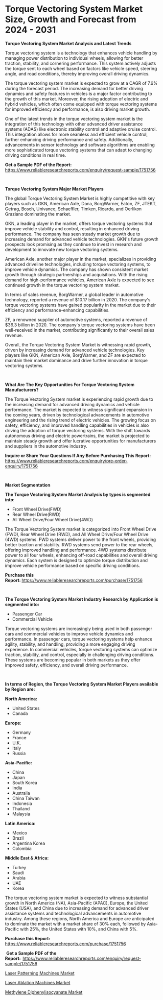<p><h1>Torque Vectoring System Market Size, Growth and Forecast from 2024 - 2031</h1></p><p><strong>Torque Vectoring System Market Analysis and Latest Trends</strong></p>
<p><p>Torque vectoring system is a technology that enhances vehicle handling by managing power distribution to individual wheels, allowing for better traction, stability, and cornering performance. This system actively adjusts the torque sent to each wheel based on factors like vehicle speed, steering angle, and road conditions, thereby improving overall driving dynamics.</p><p>The torque vectoring system market is expected to grow at a CAGR of 7.6% during the forecast period. The increasing demand for better driving dynamics and safety features in vehicles is a major factor contributing to the growth of this market. Moreover, the rising adoption of electric and hybrid vehicles, which often come equipped with torque vectoring systems for improved efficiency and performance, is also driving market growth.</p><p>One of the latest trends in the torque vectoring system market is the integration of this technology with other advanced driver assistance systems (ADAS) like electronic stability control and adaptive cruise control. This integration allows for more seamless and efficient vehicle control, further enhancing driving performance and safety. Additionally, advancements in sensor technology and software algorithms are enabling more sophisticated torque vectoring systems that can adapt to changing driving conditions in real time.</p></p>
<p><strong>Get a Sample PDF of the Report:&nbsp;</strong> <a href="https://www.reliableresearchreports.com/enquiry/request-sample/1751756">https://www.reliableresearchreports.com/enquiry/request-sample/1751756</a></p>
<p>&nbsp;</p>
<p><strong>Torque Vectoring System Major Market Players</strong></p>
<p><p>The global Torque Vectoring System Market is highly competitive with key players such as GKN, American Axle, Dana, BorgWarner, Eaton, ZF, JTEKT, Getrag, Bosch, Univance, Schaeffler, Timken, Ricardo, and Oerlikon Graziano dominating the market.</p><p>GKN, a leading player in the market, offers torque vectoring systems that improve vehicle stability and control, resulting in enhanced driving performance. The company has seen steady market growth due to increasing demand for advanced vehicle technologies. GKN's future growth prospects look promising as they continue to invest in research and development to innovate new torque vectoring systems.</p><p>American Axle, another major player in the market, specializes in providing advanced driveline technologies, including torque vectoring systems, to improve vehicle dynamics. The company has shown consistent market growth through strategic partnerships and acquisitions. With the rising demand for high-performance vehicles, American Axle is expected to see continued growth in the torque vectoring system market.</p><p>In terms of sales revenue, BorgWarner, a global leader in automotive technology, reported a revenue of $10.17 billion in 2020. The company's torque vectoring systems have gained popularity in the market due to their efficiency and performance-enhancing capabilities.</p><p>ZF, a renowned supplier of automotive systems, reported a revenue of $36.3 billion in 2020. The company's torque vectoring systems have been well-received in the market, contributing significantly to their overall sales revenue.</p><p>Overall, the Torque Vectoring System Market is witnessing rapid growth, driven by increasing demand for advanced vehicle technologies. Key players like GKN, American Axle, BorgWarner, and ZF are expected to maintain their market dominance and drive further innovation in torque vectoring systems.</p></p>
<p>&nbsp;</p>
<p><strong>What Are The Key Opportunities For Torque Vectoring System Manufacturers?</strong></p>
<p><p>The Torque Vectoring System market is experiencing rapid growth due to the increasing demand for advanced driving dynamics and vehicle performance. The market is expected to witness significant expansion in the coming years, driven by technological advancements in automotive engineering and the rising trend of electric vehicles. The growing focus on safety, efficiency, and improved handling capabilities in vehicles is also driving the adoption of torque vectoring systems. With the shift towards autonomous driving and electric powertrains, the market is projected to maintain steady growth and offer lucrative opportunities for manufacturers and suppliers in the automotive industry.</p></p>
<p><strong>Inquire or Share Your Questions If Any Before Purchasing This Report:</strong> <a href="https://www.reliableresearchreports.com/enquiry/pre-order-enquiry/1751756">https://www.reliableresearchreports.com/enquiry/pre-order-enquiry/1751756</a></p>
<p>&nbsp;</p>
<p><strong>Market Segmentation</strong></p>
<p><strong>The Torque Vectoring System Market Analysis by types is segmented into:</strong></p>
<p><ul><li>Front Wheel Drive(FWD)</li><li>Rear Wheel Drive(RWD)</li><li>All Wheel Drive/Four Wheel Drive(4WD)</li></ul></p>
<p><p>The Torque Vectoring System market is categorized into Front Wheel Drive (FWD), Rear Wheel Drive (RWD), and All Wheel Drive/Four Wheel Drive (4WD) systems. FWD systems deliver power to the front wheels, providing better traction and stability. RWD systems send power to the rear wheels, offering improved handling and performance. 4WD systems distribute power to all four wheels, enhancing off-road capabilities and overall driving dynamics. Each system is designed to optimize torque distribution and improve vehicle performance based on specific driving conditions.</p></p>
<p><strong>Purchase this Report:&nbsp;</strong><a href="https://www.reliableresearchreports.com/purchase/1751756">https://www.reliableresearchreports.com/purchase/1751756</a></p>
<p>&nbsp;</p>
<p><strong>The Torque Vectoring System Market Industry Research by Application is segmented into:</strong></p>
<p><ul><li>Passenger Car</li><li>Commercial Vehicle</li></ul></p>
<p><p>Torque vectoring systems are increasingly being used in both passenger cars and commercial vehicles to improve vehicle dynamics and performance. In passenger cars, torque vectoring systems help enhance agility, stability, and handling, providing a more engaging driving experience. In commercial vehicles, torque vectoring systems can optimize traction, stability, and control, especially in challenging driving conditions. These systems are becoming popular in both markets as they offer improved safety, efficiency, and overall driving performance.</p></p>
<p>&nbsp;</p>
<p><strong>In terms of Region, the Torque Vectoring System Market Players available by Region are:</strong></p>
<p>
    <p> <strong> North America: </strong>
        <ul>
            <li>United States</li>
            <li>Canada</li>
        </ul>
        </p> 
    <p> <strong> Europe: </strong>
        <ul>
            <li>Germany</li>
            <li>France</li>
            <li>U.K.</li>
            <li>Italy</li>
            <li>Russia</li>
        </ul>
        </p> 
    <p> <strong> Asia-Pacific: </strong>
        <ul>
            <li>China</li>
            <li>Japan</li>
            <li>South Korea</li>
            <li>India</li>
            <li>Australia</li>
            <li>China Taiwan</li>
            <li>Indonesia</li>
            <li>Thailand</li>
            <li>Malaysia</li>
        </ul>
        </p> 
    <p> <strong> Latin America: </strong>
        <ul>
            <li>Mexico</li>
            <li>Brazil</li>
            <li>Argentina Korea</li>
            <li>Colombia</li>
        </ul>
        </p> 
    <p> <strong> Middle East & Africa: </strong>
        <ul>
            <li>Turkey</li>
            <li>Saudi</li>
            <li>Arabia</li>
            <li>UAE</li>
            <li>Korea</li>
        </ul>
    </p>
    </p>
<p><p>The torque vectoring system market is expected to witness substantial growth in North America (NA), Asia-Pacific (APAC), Europe, the United States (USA), and China due to increasing demand for advanced driver assistance systems and technological advancements in automotive industry. Among these regions, North America and Europe are anticipated to dominate the market with a market share of 30% each, followed by Asia-Pacific with 25%, the United States with 10%, and China with 5%.</p></p>
<p><strong>Purchase this Report: </strong><a href="https://www.reliableresearchreports.com/purchase/1751756">https://www.reliableresearchreports.com/purchase/1751756</a></p>
<p>&nbsp;<strong>Get a Sample PDF of the Report:&nbsp;&nbsp;</strong><a href="https://www.reliableresearchreports.com/enquiry/request-sample/1751756">https://www.reliableresearchreports.com/enquiry/request-sample/1751756</a></p>
<p><strong></strong></p>
<p><p><a href="https://view.publitas.com/reportprime-1/laser-patterning-machines-market-insights-market-players-and-forecast-till-2030/">Laser Patterning Machines Market</a></p><p><a href="https://view.publitas.com/reportprime-1/laser-ablation-machines-market-share-market-new-trends-analysis-report-by-type-by-application-by-end-use-by-region-and-segment-forecasts-2023-2030/">Laser Ablation Machines Market</a></p><p><a href="https://view.publitas.com/reportprime-1/global-methylene-diphenylisocyanate-market-size-and-market-trends-insights-and-projections-from-2023-to-2030/">Methylene Diphenylisocyanate Market</a></p></p>